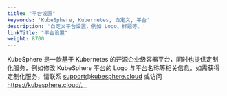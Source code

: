 ```yaml
---
title: "平台设置"
keywords: 'KubeSphere, Kubernetes, 自定义, 平台'
description: '自定义平台设置，例如 Logo、标题等。'
linkTitle: "平台设置"
weight: 8700
---
```


KubeSphere 是一款基于 Kubernetes 的开源企业级容器平台，同时也提供定制化服务，例如修改 KubeSphere 平台的 Logo 与平台名称等相关信息。如需获得定制化服务，请联系 [support@kubesphere.cloud](mailto:support@kubesphere.cloud) 或访问 https://kubesphere.cloud/。